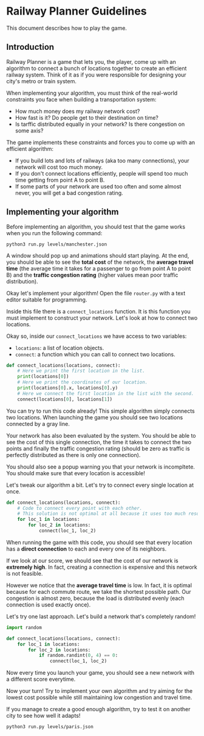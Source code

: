 # Railway Planner Guidelines

This document describes how to play the game.

## Introduction

Railway Planner is a game that lets you, the player, come up with an algorithm to connect a bunch of locations together to create an efficient railway system. Think of it as if you were responsible for designing your city's metro or train system.

When implementing your algorithm, you must think of the real-world constraints you face when building a transportation system:
- How much money does my railway network cost?
- How fast is it? Do people get to their destination on time?
- Is tarffic distributed equally in your network? Is there congestion on some axis?

The game implements these constraints and forces you to come up with an efficient algorithm:
- If you build lots and lots of railways (aka too many connections), your network will cost too much money.
- If you don't connect locations efficiently, people will spend too much time getting from point A to point B.
- If some parts of your network are used too often and some almost never, you will get a bad congestion rating.

## Implementing your algorithm

Before implementing an algorithm, you should test that the game works when you run the following command:

```
python3 run.py levels/manchester.json
```

A window should pop up and animations should start playing. At the end, you should be able to see the **total cost** of the network, the **average travel time** (the average time it takes for a passenger to go from point A to point B) and the **traffic congestion rating** (higher values mean poor traffic distribution).

Okay let's implement your algorithm! Open the file `router.py` with a text editor suitable for programming.

Inside this file there is a `connect_locations` function. It is this function you must implement to construct your network. Let's look at how to connect two locations.

Okay so, inside our `connect_locations` we have access to two variables:
- `locations`: a list of location objects.
- `connect`: a function which you can call to connect two locations.

```python
def connect_locations(locations, connect):
    # Here we print the first location in the list.
    print(locations[0])
    # Here we print the coordinates of our location.
    print(locations[0].x, locations[0].y)
    # Here we connect the first location in the list with the second.
    connect(locations[0], locations[1])
```

You can try to run this code already! This simple algorithm simply connects two locations. When launching the game you should see two locations connected by a gray line.

Your network has also been evaluated by the system. You should be able to see the cost of this single connection, the time it takes to connect the two points and finally the traffic congestion rating (should be zero as traffic is perfectly distributed as there is only one connection).

You should also see a popup warning you that your network is incompltete. You should make sure that every location is accessible!

Let's tweak our algorithm a bit. Let's try to connect every single location at once.

```python
def connect_locations(locations, connect):
    # Code to connect every point with each other.
    # This solution is not optimal at all because it uses too much resources.
    for loc_1 in locations:
        for loc_2 in locations:
            connect(loc_1, loc_2)
```

When running the game with this code, you should see that every location has a **direct connection** to each and every one of its neighbors.

If we look at our score, we should see that the cost of our network is **extremely high**. In fact, creating a connection is expensive and this network is not feasible.

However we notice that the **average travel time** is low. In fact, it is optimal because for each commute route, we take the shortest possible path. Our congestion is almost zero, because the load is distributed evenly (each connection is used exactly once).

Let's try one last approach. Let's build a network that's completely random!

```python
import random

def connect_locations(locations, connect):
    for loc_1 in locations:
        for loc_2 in locations:
            if random.randint(0, 4) == 0:
                connect(loc_1, loc_2)
```

Now every time you launch your game, you should see a new network with a different score everytime.

Now your turn! Try to implement your own algorithm and try aiming for the lowest cost possible while still maintaining low congestion and travel time.

If you manage to create a good enough algorithm, try to test it on another city to see how well it adapts!

```
python3 run.py levels/paris.json
```
